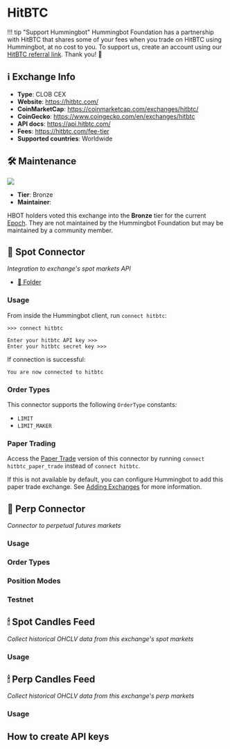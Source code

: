 # HitBTC

!!! tip "Support Hummingbot"
    Hummingbot Foundation has a partnership with HitBTC that shares some of your fees when you trade on HitBTC using Hummingbot, at no cost to you. To support us, create an account using our [HitBTC referral link](https://hitbtc.com/?ref_id=5a5b798c2035c). Thank you! 🙏

## ℹ️ Exchange Info

- **Type**: CLOB CEX
- **Website**: https://hitbtc.com/
- **CoinMarketCap**: https://coinmarketcap.com/exchanges/hitbtc/
- **CoinGecko**: https://www.coingecko.com/en/exchanges/hitbtc
- **API docs**: https://api.hitbtc.com/
- **Fees**: <https://hitbtc.com/fee-tier>
- **Supported countries**: Worldwide

## 🛠 Maintenance

![](https://img.shields.io/static/v1?label=Hummingbot&message=BRONZE&color=green)

- **Tier**: Bronze
- **Maintainer**: 

HBOT holders voted this exchange into the **Bronze** tier for the current [Epoch](/governance/epochs). They are not maintained by the Hummingbot Foundation but may be maintained by a community member.


## 🔀 Spot Connector
*Integration to exchange's spot markets API*

- [📁 Folder](https://github.com/hummingbot/hummingbot/tree/master/hummingbot/connector/exchange/hitbtc)

### Usage

From inside the Hummingbot client, run `connect hitbtc`:

```
>>> connect hitbtc

Enter your hitbtc API key >>>
Enter your hitbtc secret key >>>
```

If connection is successful:

```
You are now connected to hitbtc
```


### Order Types

This connector supports the following `OrderType` constants:

- `LIMIT`
- `LIMIT_MAKER`

### Paper Trading

Access the [Paper Trade](/global-configs/paper-trade/) version of this connector by running `connect hitbtc_paper_trade` instead of `connect hitbtc`.

If this is not available by default, you can configure Hummingbot to add this paper trade exchange. See [Adding Exchanges](/global-configs/paper-trade/#adding-exchanges) for more information.

## 🔀 Perp Connector
*Connector to perpetual futures markets*



### Usage


### Order Types


### Position Modes



### Testnet



## 🕯 Spot Candles Feed
*Collect historical OHCLV data from this exchange's spot markets*



### Usage





## 🕯 Perp Candles Feed
*Collect historical OHCLV data from this exchange's perp markets*


### Usage



## How to create API keys


